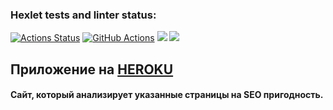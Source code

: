 ### Hexlet tests and linter status:
[![Actions Status](https://github.com/VladDB/java-project-lvl4/workflows/hexlet-check/badge.svg)](https://github.com/VladDB/java-project-lvl4/actions)
[![GitHub Actions](https://github.com/VladDB/java-project-lvl4/actions/workflows/github-actions.yml/badge.svg)](https://github.com/VladDB/java-project-lvl4/actions/workflows/github-actions.yml)
<a href="https://codeclimate.com/github/VladDB/java-project-lvl4/maintainability"><img src="https://api.codeclimate.com/v1/badges/f82a2fa97486db70c7d8/maintainability" /></a>
<a href="https://codeclimate.com/github/VladDB/java-project-lvl4/test_coverage"><img src="https://api.codeclimate.com/v1/badges/f82a2fa97486db70c7d8/test_coverage" /></a>

## Приложение на <a href=https://gentle-depths-61766.herokuapp.com/>HEROKU</a>
#### Cайт, который анализирует указанные страницы на SEO пригодность.